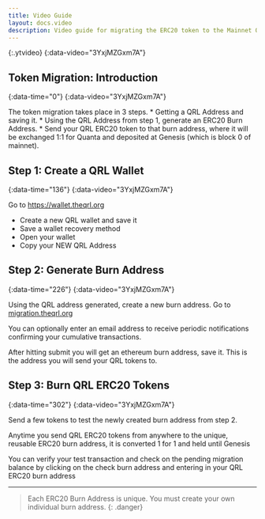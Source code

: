 ```yaml
---
title: Video Guide
layout: docs.video
description: Video guide for migrating the ERC20 token to the Mainnet QRL coin.
---
```


>
{:.ytvideo}
{:data-video="3YxjMZGxm7A"}

## Token Migration: Introduction
{:data-time="0"}
{:data-video="3YxjMZGxm7A"}

<div markdown="1">
The token migration takes place in 3 steps.
* Getting a QRL Address and saving it.
* Using the QRL Address from step 1, generate an ERC20 Burn Address.
* Send your QRL ERC20 token to that burn address, where it will be exchanged 1:1 for Quanta and deposited at Genesis (which is block 0 of mainnet).
</div>

## Step 1: Create a QRL Wallet
{:data-time="136"}
{:data-video="3YxjMZGxm7A"}

<div markdown="1">
Go to <a href="https://wallet.theqrl.org" target="_blank">https://wallet.theqrl.org</a>

* Create a new QRL wallet and save it
* Save a wallet recovery method
* Open your wallet
* Copy your NEW QRL Address
</div>

## Step 2: Generate Burn Address
{:data-time="226"}
{:data-video="3YxjMZGxm7A"}

<div markdown="1">
Using the QRL address generated, create a new burn address.
Go to <a href="https://migration.theqrl.org" target="_blank"> migration.theqrl.org</a>

You can optionally enter an email address to receive periodic notifications confirming your cumulative transactions.

After hitting submit you will get an ethereum burn address, save it.
This is the address you will send your QRL tokens to.
</div>

## Step 3: Burn QRL ERC20 Tokens
{:data-time="302"}
{:data-video="3YxjMZGxm7A"}

<div markdown="1">


Send a few tokens to test the newly created burn address from step 2. 

Anytime you send QRL ERC20 tokens from anywhere to the unique, reusable ERC20 burn address, it is converted 1 for 1 and held until Genesis

You can verify your test transaction and check on the pending migration balance by clicking on the check burn address and entering in your QRL ERC20 burn address

</div>

---

> Each ERC20 Burn Address is unique. You must create your own individual burn address.
{: .danger}